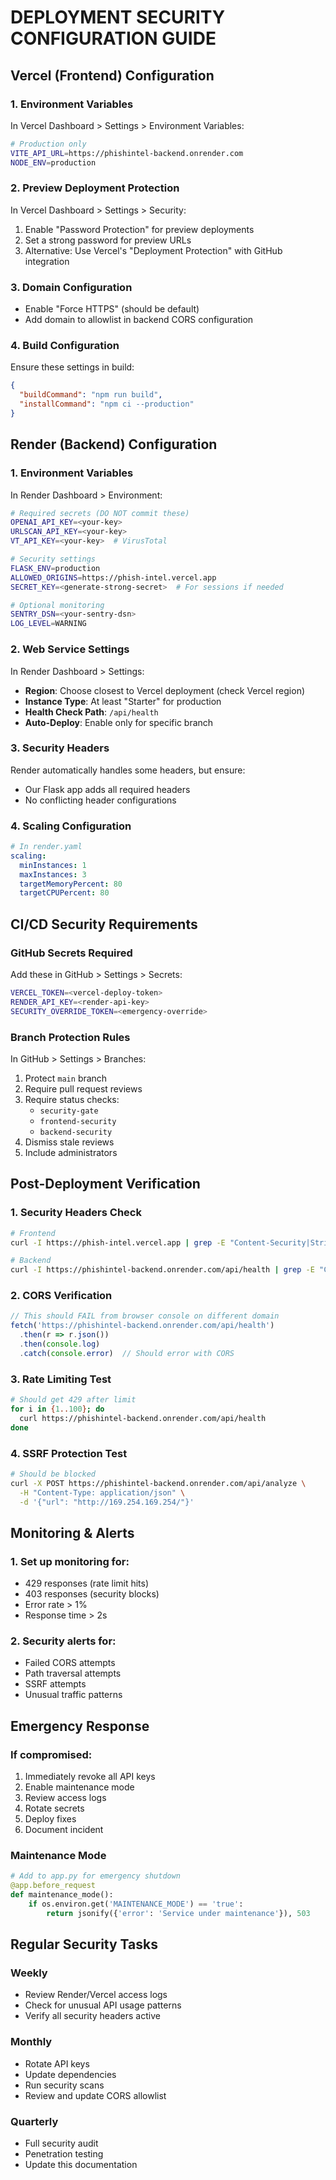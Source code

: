 # DEPLOYMENT SECURITY CONFIGURATION GUIDE

## Vercel (Frontend) Configuration

### 1. Environment Variables
In Vercel Dashboard > Settings > Environment Variables:

```bash
# Production only
VITE_API_URL=https://phishintel-backend.onrender.com
NODE_ENV=production
```

### 2. Preview Deployment Protection
In Vercel Dashboard > Settings > Security:

1. Enable "Password Protection" for preview deployments
2. Set a strong password for preview URLs
3. Alternative: Use Vercel's "Deployment Protection" with GitHub integration

### 3. Domain Configuration
- Enable "Force HTTPS" (should be default)
- Add domain to allowlist in backend CORS configuration

### 4. Build Configuration
Ensure these settings in build:
```json
{
  "buildCommand": "npm run build",
  "installCommand": "npm ci --production"
}
```

## Render (Backend) Configuration

### 1. Environment Variables
In Render Dashboard > Environment:

```bash
# Required secrets (DO NOT commit these)
OPENAI_API_KEY=<your-key>
URLSCAN_API_KEY=<your-key>
VT_API_KEY=<your-key>  # VirusTotal

# Security settings
FLASK_ENV=production
ALLOWED_ORIGINS=https://phish-intel.vercel.app
SECRET_KEY=<generate-strong-secret>  # For sessions if needed

# Optional monitoring
SENTRY_DSN=<your-sentry-dsn>
LOG_LEVEL=WARNING
```

### 2. Web Service Settings
In Render Dashboard > Settings:

- **Region**: Choose closest to Vercel deployment (check Vercel region)
- **Instance Type**: At least "Starter" for production
- **Health Check Path**: `/api/health`
- **Auto-Deploy**: Enable only for specific branch

### 3. Security Headers
Render automatically handles some headers, but ensure:
- Our Flask app adds all required headers
- No conflicting header configurations

### 4. Scaling Configuration
```yaml
# In render.yaml
scaling:
  minInstances: 1
  maxInstances: 3
  targetMemoryPercent: 80
  targetCPUPercent: 80
```

## CI/CD Security Requirements

### GitHub Secrets Required
Add these in GitHub > Settings > Secrets:

```bash
VERCEL_TOKEN=<vercel-deploy-token>
RENDER_API_KEY=<render-api-key>
SECURITY_OVERRIDE_TOKEN=<emergency-override>
```

### Branch Protection Rules
In GitHub > Settings > Branches:

1. Protect `main` branch
2. Require pull request reviews
3. Require status checks:
   - `security-gate`
   - `frontend-security`
   - `backend-security`
4. Dismiss stale reviews
5. Include administrators

## Post-Deployment Verification

### 1. Security Headers Check
```bash
# Frontend
curl -I https://phish-intel.vercel.app | grep -E "Content-Security|Strict-Transport|X-Frame"

# Backend
curl -I https://phishintel-backend.onrender.com/api/health | grep -E "Content-Security|X-Content-Type"
```

### 2. CORS Verification
```javascript
// This should FAIL from browser console on different domain
fetch('https://phishintel-backend.onrender.com/api/health')
  .then(r => r.json())
  .then(console.log)
  .catch(console.error)  // Should error with CORS
```

### 3. Rate Limiting Test
```bash
# Should get 429 after limit
for i in {1..100}; do
  curl https://phishintel-backend.onrender.com/api/health
done
```

### 4. SSRF Protection Test
```bash
# Should be blocked
curl -X POST https://phishintel-backend.onrender.com/api/analyze \
  -H "Content-Type: application/json" \
  -d '{"url": "http://169.254.169.254/"}'
```

## Monitoring & Alerts

### 1. Set up monitoring for:
- 429 responses (rate limit hits)
- 403 responses (security blocks)
- Error rate > 1%
- Response time > 2s

### 2. Security alerts for:
- Failed CORS attempts
- Path traversal attempts
- SSRF attempts
- Unusual traffic patterns

## Emergency Response

### If compromised:
1. Immediately revoke all API keys
2. Enable maintenance mode
3. Review access logs
4. Rotate secrets
5. Deploy fixes
6. Document incident

### Maintenance Mode
```python
# Add to app.py for emergency shutdown
@app.before_request
def maintenance_mode():
    if os.environ.get('MAINTENANCE_MODE') == 'true':
        return jsonify({'error': 'Service under maintenance'}), 503
```

## Regular Security Tasks

### Weekly
- Review Render/Vercel access logs
- Check for unusual API usage patterns
- Verify all security headers active

### Monthly
- Rotate API keys
- Update dependencies
- Run security scans
- Review and update CORS allowlist

### Quarterly
- Full security audit
- Penetration testing
- Update this documentation
